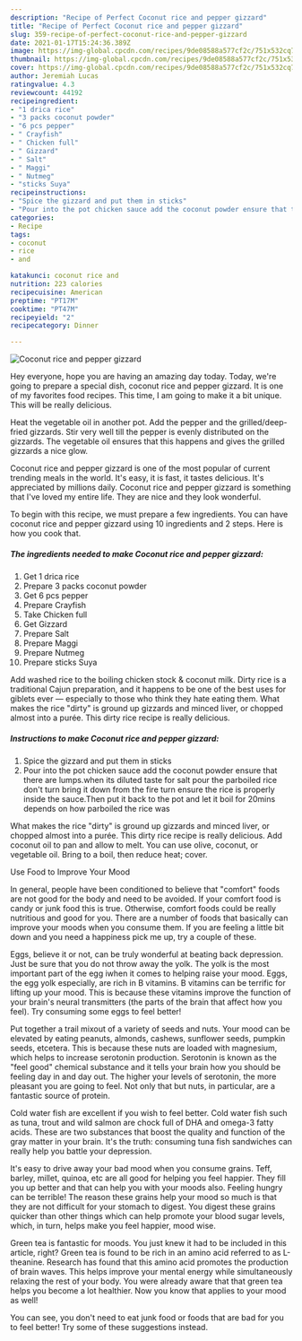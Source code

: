 ```yaml
---
description: "Recipe of Perfect Coconut rice and pepper gizzard"
title: "Recipe of Perfect Coconut rice and pepper gizzard"
slug: 359-recipe-of-perfect-coconut-rice-and-pepper-gizzard
date: 2021-01-17T15:24:36.389Z
image: https://img-global.cpcdn.com/recipes/9de08588a577cf2c/751x532cq70/coconut-rice-and-pepper-gizzard-recipe-main-photo.jpg
thumbnail: https://img-global.cpcdn.com/recipes/9de08588a577cf2c/751x532cq70/coconut-rice-and-pepper-gizzard-recipe-main-photo.jpg
cover: https://img-global.cpcdn.com/recipes/9de08588a577cf2c/751x532cq70/coconut-rice-and-pepper-gizzard-recipe-main-photo.jpg
author: Jeremiah Lucas
ratingvalue: 4.3
reviewcount: 44192
recipeingredient:
- "1 drica rice"
- "3 packs coconut powder"
- "6 pcs pepper"
- " Crayfish"
- " Chicken full"
- " Gizzard"
- " Salt"
- " Maggi"
- " Nutmeg"
- "sticks Suya"
recipeinstructions:
- "Spice the gizzard and put them in sticks"
- "Pour into the pot chicken sauce add the coconut powder ensure that there are lumps.when its diluted taste for salt pour the parboiled rice don&#39;t turn bring it down from the fire turn ensure the rice is properly inside the sauce.Then put it back to the pot and let it boil for 20mins depends on how parboiled the rice was"
categories:
- Recipe
tags:
- coconut
- rice
- and

katakunci: coconut rice and 
nutrition: 223 calories
recipecuisine: American
preptime: "PT17M"
cooktime: "PT47M"
recipeyield: "2"
recipecategory: Dinner

---
```



![Coconut rice and pepper gizzard](https://img-global.cpcdn.com/recipes/9de08588a577cf2c/751x532cq70/coconut-rice-and-pepper-gizzard-recipe-main-photo.jpg)

Hey everyone, hope you are having an amazing day today. Today, we're going to prepare a special dish, coconut rice and pepper gizzard. It is one of my favorites food recipes. This time, I am going to make it a bit unique. This will be really delicious.

Heat the vegetable oil in another pot. Add the pepper and the grilled/deep-fried gizzards. Stir very well till the pepper is evenly distributed on the gizzards. The vegetable oil ensures that this happens and gives the grilled gizzards a nice glow.

Coconut rice and pepper gizzard is one of the most popular of current trending meals in the world. It's easy, it is fast, it tastes delicious. It's appreciated by millions daily. Coconut rice and pepper gizzard is something that I've loved my entire life. They are nice and they look wonderful.


To begin with this recipe, we must prepare a few ingredients. You can have coconut rice and pepper gizzard using 10 ingredients and 2 steps. Here is how you cook that.

<!--inarticleads1-->

##### The ingredients needed to make Coconut rice and pepper gizzard:

1. Get 1 drica rice
1. Prepare 3 packs coconut powder
1. Get 6 pcs pepper
1. Prepare  Crayfish
1. Take  Chicken full
1. Get  Gizzard
1. Prepare  Salt
1. Prepare  Maggi
1. Prepare  Nutmeg
1. Prepare sticks Suya


Add washed rice to the boiling chicken stock &amp; coconut milk. Dirty rice is a traditional Cajun preparation, and it happens to be one of the best uses for giblets ever — especially to those who think they hate eating them. What makes the rice &#34;dirty&#34; is ground up gizzards and minced liver, or chopped almost into a purée. This dirty rice recipe is really delicious. 

<!--inarticleads2-->

##### Instructions to make Coconut rice and pepper gizzard:

1. Spice the gizzard and put them in sticks
1. Pour into the pot chicken sauce add the coconut powder ensure that there are lumps.when its diluted taste for salt pour the parboiled rice don&#39;t turn bring it down from the fire turn ensure the rice is properly inside the sauce.Then put it back to the pot and let it boil for 20mins depends on how parboiled the rice was


What makes the rice &#34;dirty&#34; is ground up gizzards and minced liver, or chopped almost into a purée. This dirty rice recipe is really delicious. Add coconut oil to pan and allow to melt. You can use olive, coconut, or vegetable oil. Bring to a boil, then reduce heat; cover. 

Use Food to Improve Your Mood


In general, people have been conditioned to believe that "comfort" foods are not good for the body and need to be avoided. If your comfort food is candy or junk food this is true. Otherwise, comfort foods could be really nutritious and good for you. There are a number of foods that basically can improve your moods when you consume them. If you are feeling a little bit down and you need a happiness pick me up, try a couple of these.

Eggs, believe it or not, can be truly wonderful at beating back depression. Just be sure that you do not throw away the yolk. The yolk is the most important part of the egg iwhen it comes to helping raise your mood. Eggs, the egg yolk especially, are rich in B vitamins. B vitamins can be terrific for lifting up your mood. This is because these vitamins improve the function of your brain's neural transmitters (the parts of the brain that affect how you feel). Try consuming some eggs to feel better!

Put together a trail mixout of a variety of seeds and nuts. Your mood can be elevated by eating peanuts, almonds, cashews, sunflower seeds, pumpkin seeds, etcetera. This is because these nuts are loaded with magnesium, which helps to increase serotonin production. Serotonin is known as the "feel good" chemical substance and it tells your brain how you should be feeling day in and day out. The higher your levels of serotonin, the more pleasant you are going to feel. Not only that but nuts, in particular, are a fantastic source of protein.

Cold water fish are excellent if you wish to feel better. Cold water fish such as tuna, trout and wild salmon are chock full of DHA and omega-3 fatty acids. These are two substances that boost the quality and function of the gray matter in your brain. It's the truth: consuming tuna fish sandwiches can really help you battle your depression. 

It's easy to drive away your bad mood when you consume grains. Teff, barley, millet, quinoa, etc are all good for helping you feel happier. They fill you up better and that can help you with your moods also. Feeling hungry can be terrible! The reason these grains help your mood so much is that they are not difficult for your stomach to digest. You digest these grains quicker than other things which can help promote your blood sugar levels, which, in turn, helps make you feel happier, mood wise.

Green tea is fantastic for moods. You just knew it had to be included in this article, right? Green tea is found to be rich in an amino acid referred to as L-theanine. Research has found that this amino acid promotes the production of brain waves. This helps improve your mental energy while simultaneously relaxing the rest of your body. You were already aware that that green tea helps you become a lot healthier. Now you know that applies to your mood as well!

You can see, you don't need to eat junk food or foods that are bad for you to feel better! Try  some  of  these  suggestions  instead.

